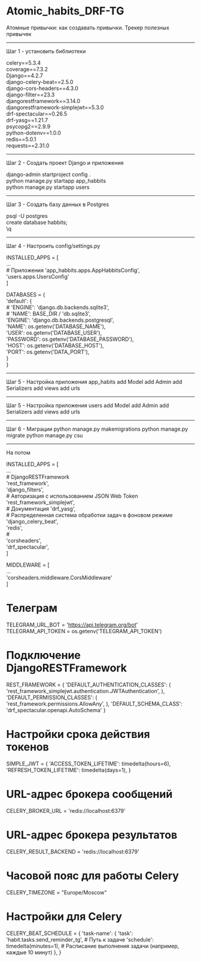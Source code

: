 # Atomic_habits_DRF-TG
Атомные привычки: как создавать привычки. Трекер полезных привычек

***
Шаг 1 - установить библиотеки

celery==5.3.4  
coverage==7.3.2  
Django==4.2.7  
django-celery-beat==2.5.0  
django-cors-headers==4.3.0  
django-filter==23.3  
djangorestframework==3.14.0  
djangorestframework-simplejwt==5.3.0  
drf-spectacular==0.26.5  
drf-yasg==1.21.7  
psycopg2==2.9.9  
python-dotenv==1.0.0  
redis==5.0.1  
requests==2.31.0

***
Шаг 2 - Создать проект Django и приложения

django-admin startproject config .  
python manage.py startapp app_habbits  
python manage.py startapp users

***
Шаг 3 - Создать базу данных в Postgres

psql -U postgres  
create database habbits;  
\q

***
Шаг 4 - Настроить config/settings.py

INSTALLED_APPS = [  
    ...  
    # Приложения
    'app_habbits.apps.AppHabbitsConfig',
    'users.apps.UsersConfig'  
]

DATABASES = {  
    'default': {  
        # 'ENGINE': 'django.db.backends.sqlite3',  
        # 'NAME': BASE_DIR / 'db.sqlite3',  
        'ENGINE': 'django.db.backends.postgresql',  
        'NAME': os.getenv('DATABASE_NAME'),  
        'USER': os.getenv('DATABASE_USER'),  
        'PASSWORD': os.getenv('DATABASE_PASSWORD'),  
        'HOST': os.getenv('DATABASE_HOST'),  
        'PORT': os.getenv('DATA_PORT'),  
    }  
}

***
Шаг 5 - Настройка приложения app_habits
add Model
add Admin
add Serializers
add views
add urls

***
Шаг 5 - Настройка приложения users
add Model
add Admin
add Serializers
add views
add urls

***
Шаг 6 - Миграции
python manage.py makemigrations
python manage.py migrate
python manage.py csu

***
На потом

INSTALLED_APPS = [  
    ...  
    # DjangoRESTFramework  
    'rest_framework',  
    'django_filters',  
    # Авторизация с использованием JSON Web Token  
    'rest_framework_simplejwt',  
    # Документация
    'drf_yasg',  
    # Распределенная система обработки задач в фоновом режиме  
    'django_celery_beat',  
    'redis',  
    #  
    'corsheaders',  
    'drf_spectacular',  
]

MIDDLEWARE = [  
    ...  
    'corsheaders.middleware.CorsMiddleware'  
]

# Телеграм
TELEGRAM_URL_BOT = 'https://api.telegram.org/bot'
TELEGRAM_API_TOKEN = os.getenv('TELEGRAM_API_TOKEN')


# Подключение DjangoRESTFramework
REST_FRAMEWORK = {
    'DEFAULT_AUTHENTICATION_CLASSES': (
        'rest_framework_simplejwt.authentication.JWTAuthentication',
    ),
    'DEFAULT_PERMISSION_CLASSES': (
        'rest_framework.permissions.AllowAny',
    ),
    'DEFAULT_SCHEMA_CLASS': 'drf_spectacular.openapi.AutoSchema'
}

# Настройки срока действия токенов
SIMPLE_JWT = {
    'ACCESS_TOKEN_LIFETIME': timedelta(hours=6),
    'REFRESH_TOKEN_LIFETIME': timedelta(days=1),
}

# URL-адрес брокера сообщений
CELERY_BROKER_URL = 'redis://localhost:6379'

# URL-адрес брокера результатов
CELERY_RESULT_BACKEND = 'redis://localhost:6379'

# Часовой пояс для работы Celery
CELERY_TIMEZONE = "Europe/Moscow"

# Настройки для Celery
CELERY_BEAT_SCHEDULE = {
    'task-name': {
        'task': 'habit.tasks.send_reminder_tg',  # Путь к задаче
        'schedule': timedelta(minutes=1),  # Расписание выполнения задачи (например, каждые 10 минут)
    },
}
